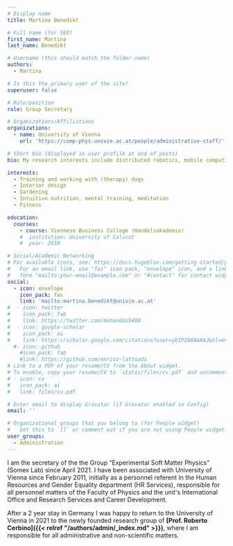 ```yaml
---
# Display name
title: Martina Benedikt

# Full name (for SEO)
first_name: Martina
last_name: Benedikt

# Username (this should match the folder name)
authors:
  - Martina

# Is this the primary user of the site?
superuser: false

# Role/position
role: Group Secretary

# Organizations/Affiliations
organizations:
  - name: University of Vienna
    url: 'https://comp-phys.univie.ac.at/people/administrative-staff/'

# Short bio (displayed in user profile at end of posts)
bio: My research interests include distributed robotics, mobile computing and programmable matter.

interests:
  - Training and working with (therapy) dogs
  - Interior design
  - Gardening
  - Intuitive nutrition, mental training, meditation
  - Fitness

education:
  courses:
    - course: Viennese Business College (Handelsakademie)
    #  institution: University of Calicut
    #  year: 2010

# Social/Academic Networking
# For available icons, see: https://docs.hugoblox.com/getting-started/page-builder/#icons
#   For an email link, use "fas" icon pack, "envelope" icon, and a link in the
#   form "mailto:your-email@example.com" or "#contact" for contact widget.
social:
  - icon: envelope
    icon_pack: fas
    link: 'mailto:martina.benedikt@univie.ac.at'
#  - icon: twitter
#    icon_pack: fab
#    link: https://twitter.com/mohandas8488
#  - icon: google-scholar
#    icon_pack: ai
#    link: https://scholar.google.com/citations?user=ybIPZA8AAAAJ&hl=en
  #- icon: github
    #icon_pack: fab
    #link: https://github.com/enrico-lattuada
# Link to a PDF of your resume/CV from the About widget.
# To enable, copy your resume/CV to `static/files/cv.pdf` and uncomment the lines below.
# - icon: cv
#   icon_pack: ai
#   link: files/cv.pdf

# Enter email to display Gravatar (if Gravatar enabled in Config)
email: ''

# Organizational groups that you belong to (for People widget)
#   Set this to `[]` or comment out if you are not using People widget.
user_groups:
  - Administration
---
```


I am the secretary of the the Group “Experimental Soft Matter Physics” (Somex Lab) since April 2021. I have been associated with University of Vienna since February 2011, initially as a personnel referent in the Human Resources and Gender Equality department (HR Services), responsible for all personnel matters of the Faculty of Physics and the unit's International Office and Research Services and Career Development.

After a 2 year stay in Germany I was happy to return to the University of Vienna in 2021 to the newly founded research group of **[Prof. Roberto Cerbino]({{< relref "/authors/admin/_index.md" >}})**, where I am responsible for all administrative and non-scientific matters.

